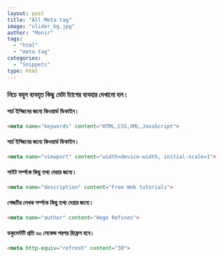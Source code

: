 ```yaml
---
layout: post
title: "All Meta tag"
image: "slider_bg.jpg"
author: "Monir"
tags:
  - "html"
  - "meta tag"
categories:
  - "Snippets"
type: html  
---
```


### নিচে বহুল ব্যবহৃত কিছু মেটা ট্যাগের ব্যবহার দেখানো হল।

#### সার্চ ইন্জিনের জন্যে কিওয়ার্ড ডিফাইন।

```html
<meta name="keywords" content="HTML,CSS,XML,JavaScript">
```

#### সার্চ ইন্জিনের জন্যে কিওয়ার্ড ডিফাইন।

```html
<meta name="viewport" content="width=device-width, initial-scale=1">
```

#### সাইট সর্ম্পকে কিছু তথ্য দেয়ার জন্যে।

```html
<meta name="description" content="Free Web tutorials">
```

#### পেজটির লেখক সর্ম্পকে কিছু তথ্য দেয়ার জন্যে।

```html
<meta name="author" content="Hege Refsnes">
```

#### ডকুমেন্টটি প্রতি ৩০ সেকেন্ড পরপর রিফ্রেস হবে।

```html
<meta http-equiv="refresh" content="30">
```
